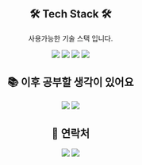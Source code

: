 
<h2 align = 'center'> 🛠 Tech Stack 🛠 </h2>
<p align = 'center' > 사용가능한 기술 스택 입니다. </p>
<div align = 'center'>
  <img src="https://img.shields.io/badge/JavaScript-F7DF1E?style=flat&logo=JavaScript&logoColor=white"/>
  <img src="https://img.shields.io/badge/React-61DAFB?style=flat&logo=React&logoColor=white"/>
    <img src="https://img.shields.io/badge/CSS3-1572B6?style=flat&logo=CSS3&logoColor=white"/>
    <img src="https://img.shields.io/badge/styled-components-DB7093?style=flat&logo=styled-components&logoColor=white"/>
  </div>
  
 <h2 align = 'center'> 📚 이후 공부할 생각이 있어요 </h2>
 <div align = 'center'> 
    <img src="https://img.shields.io/badge/TypeScript-3178C6?style=flat&logo=TypeScript&logoColor=white"/>
      <img src="https://img.shields.io/badge/Vue.js-4FC08D?style=flat&logo=Vue.js&logoColor=white"/>
</div>

<h2 align = 'center'> 👥 연락처 </h2>
<div align = 'center'>
    <a href=mailto:"bsc7417@gmail.com"><img src="https://img.shields.io/badge/Gmail-3178C6?style=flat&logo=Gmail&logoColor=white"/></a>
  <a href="https://delta-064.tistory.com"><img src="https://img.shields.io/badge/Blogger-FF5722?style=flat&logo=Blogger&logoColor=white"/></a>



</div>

 
<!--
**Runor0624/Runor0624** is a ✨ _special_ ✨ repository because its `README.md` (this file) appears on your GitHub profile.

Here are some ideas to get you started:

- 🔭 I’m currently working on ...
- 🌱 I’m currently learning ...
- 👯 I’m looking to collaborate on ...
- 🤔 I’m looking for help with ...
- 💬 Ask me about ...
- 📫 How to reach me: ...
- 😄 Pronouns: ...
- ⚡ Fun fact: ...
-->
